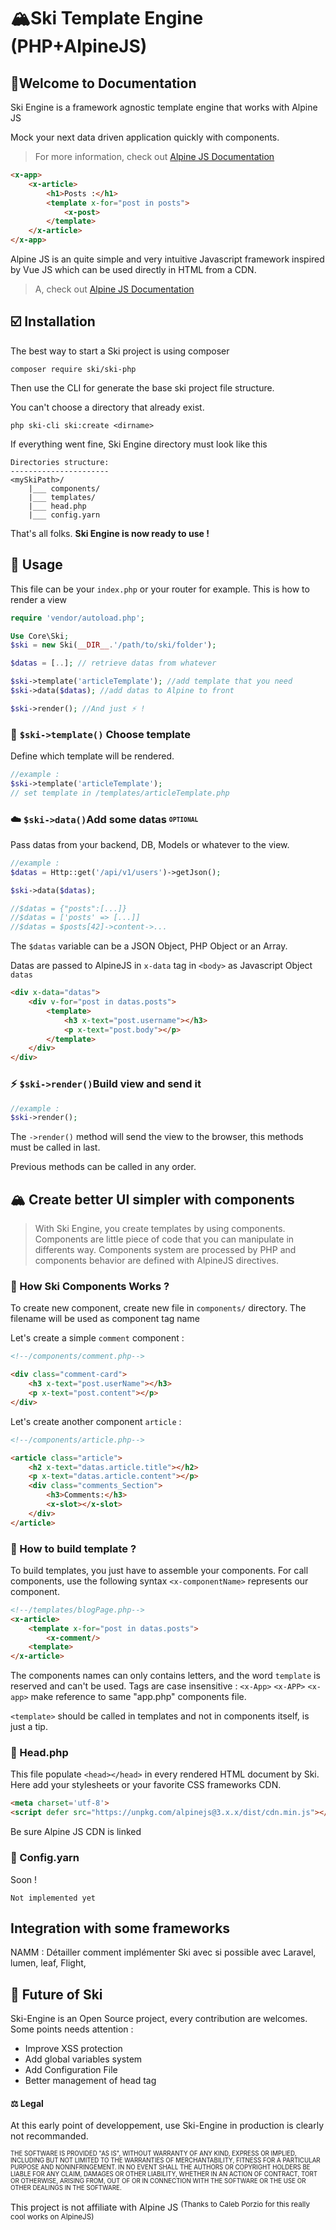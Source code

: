 # 🏔️Ski Template Engine (PHP+AlpineJS)
## 📜Welcome to Documentation
Ski Engine is a framework agnostic template engine that works with Alpine JS

Mock your next data driven application quickly with components.

>For more information, check out [Alpine JS Documentation](https://alpinejs.dev)
```html
<x-app>
	<x-article>
		<h1>Posts :</h1>
		<template x-for="post in posts">
			<x-post>
		</template>
	</x-article>
</x-app>
```

Alpine JS is an quite simple and very intuitive Javascript framework  inspired by Vue JS which can be used directly in HTML from a CDN.
>A, check out [Alpine JS Documentation](https://alpinejs.dev)
## ☑️ Installation

The best way to start a Ski project is using composer

```console
composer require ski/ski-php
```
Then use the CLI for generate the base ski project file structure.

You can't choose a directory that already exist.
```console
php ski-cli ski:create <dirname>
```
If everything went fine, Ski Engine directory must look like this
```
Directories structure:
----------------------
<mySkiPath>/
	|___ components/
	|___ templates/
	|___ head.php
	|___ config.yarn
```
That's all folks.
<b>Ski Engine is now ready to use !</b>

## 🔨 Usage

This file can be your `index.php` or your router for example.
This is how to render a view

```php
require 'vendor/autoload.php';

Use Core\Ski;
$ski = new Ski(__DIR__.'/path/to/ski/folder');

$datas = [..]; // retrieve datas from whatever

$ski->template('articleTemplate'); //add template that you need
$ski->data($datas); //add datas to Alpine to front

$ski->render(); //And just ⚡️ !
```
###  📑  `$ski->template()` Choose template

Define which template will be rendered.
```php
//example :
$ski->template('articleTemplate');
// set template in /templates/articleTemplate.php
```
### ☁️   `$ski->data()`Add some datas <sub><sup>`OPTIONAL`<sup></sub>
Pass datas from your backend, DB, Models or whatever to the view.
```php
//example :
$datas = Http::get('/api/v1/users')->getJson();

$ski->data($datas);

//$datas = {"posts":[...]}
//$datas = ['posts' => [...]]
//$datas = $posts[42]->content->...
```
The `$datas` variable can be a JSON Object, PHP Object or an Array.

Datas are passed to AlpineJS in `x-data` tag in `<body>` as Javascript Object `datas`
```html
<div x-data="datas">
	<div v-for="post in datas.posts">
		<template>
			<h3 x-text="post.username"></h3>
			<p x-text="post.body"></p>
		</template>
	</div>
</div>
```

### ⚡️  `$ski->render()`Build view and send it
```php
//example :
$ski->render();
```
The `->render()` method will send the view to the browser, this methods must be called in last.

Previous methods can be called in any order.

## 🏔️ Create better UI simpler with components
> With Ski Engine, you create templates by using components.
>  Components are little piece of code that you can manipulate in differents way.
> Components system are processed by PHP and components behavior are defined with AlpineJS directives.

### 🔁 How Ski Components Works ?
To create new component, create new file in `components/` directory.
The filename will be used as component tag name

Let's create a simple `comment` component :
```html
<!--/components/comment.php-->

<div class="comment-card">
	<h3 x-text="post.userName"></h3>
	<p x-text="post.content"></p>
</div>
```
Let's create another component `article` :
```html
<!--/components/article.php-->

<article class="article">
	<h2 x-text="datas.article.title"></h2>
	<p x-text="datas.article.content"></p>
	<div class="comments_Section">
		<h3>Comments:</h3>
		<x-slot></x-slot>
	</div>
</article>
```
### 📑 How to build template ?

To build templates, you just have to assemble your components.
For call components, use the following syntax `<x-componentName>` represents our component.
```html
<!--/templates/blogPage.php-->
<x-article>
	<template x-for="post in datas.posts">
		<x-comment/>
	<template>
</x-article>
```
The components names can only contains letters, and the word `template` is reserved and can't be used.
Tags are case insensitive : `<x-App>` `<x-APP>` `<x-app>` make reference to same "app.php" components file.

`<template>` should be called in templates and not in components itself, is just a tip.

### 🔗 Head.php
This file populate `<head></head>` in every rendered HTML document by Ski.
Here add your stylesheets or your favorite CSS frameworks CDN.
```html
<meta charset='utf-8'>
<script defer src="https://unpkg.com/alpinejs@3.x.x/dist/cdn.min.js"></script>
```
Be sure Alpine JS CDN is linked

### 🧪 Config.yarn
Soon !
```
Not implemented yet
```
## Integration with some frameworks
NAMM : Détailler comment implémenter Ski avec si possible avec Laravel, lumen, leaf, Flight,
## 🔬 Future of Ski

Ski-Engine is an Open Source project, every contribution are welcomes.
Some points needs attention :
- Improve XSS protection
- Add global variables system
- Add Configuration File
- Better management of head tag

#### ⚖️ Legal
At this early point of developpement, use Ski-Engine in production is clearly not recommanded.

<sub><sup>THE SOFTWARE IS PROVIDED "AS IS", WITHOUT WARRANTY OF ANY KIND, EXPRESS OR IMPLIED, INCLUDING BUT NOT LIMITED TO THE WARRANTIES OF MERCHANTABILITY, FITNESS FOR A PARTICULAR PURPOSE AND NONINFRINGEMENT. IN NO EVENT SHALL THE AUTHORS OR COPYRIGHT HOLDERS BE LIABLE FOR ANY CLAIM, DAMAGES OR OTHER LIABILITY, WHETHER IN AN ACTION OF CONTRACT, TORT OR OTHERWISE, ARISING FROM, OUT OF OR IN CONNECTION WITH THE SOFTWARE OR THE USE OR OTHER DEALINGS IN THE SOFTWARE.</sup></sub>

This project is not affiliate with Alpine JS
<sup>(Thanks to Caleb Porzio for this really cool works on AlpineJS)</sup>
